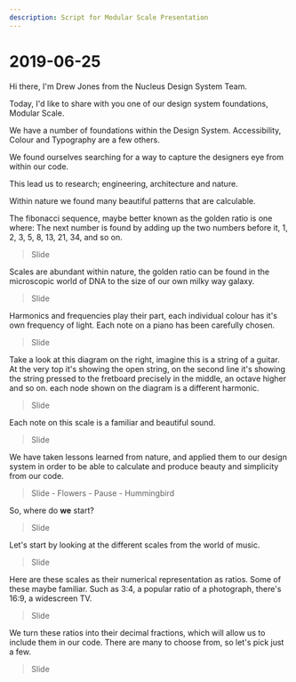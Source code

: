 ```yaml
---
description: Script for Modular Scale Presentation
---
```


# 2019-06-25

Hi there, I'm Drew Jones from the Nucleus Design System Team.

Today, I'd like to share with you one of our design system foundations, Modular Scale.

We have a number of foundations within the Design System. Accessibility, Colour and Typography are a few others.

We found ourselves searching for a way to capture the designers eye from within our code.

This lead us to research; engineering, architecture and nature.

Within nature we found many beautiful patterns that are calculable.

The fibonacci sequence, maybe better known as the golden ratio is one where: The next number is found by adding up the two numbers before it, 1, 2, 3, 5, 8, 13, 21, 34, and so on.

> Slide

Scales are abundant within nature, the golden ratio can be found in the microscopic world of DNA to the size of our own milky way galaxy.

> Slide

Harmonics and frequencies play their part, each individual colour has it's own frequency of light. Each note on a piano has been carefully chosen.

> Slide

Take a look at this diagram on the right, imagine this is a string of a guitar. At the very top it's showing the open string, on the second line it's showing the string pressed to the fretboard precisely in the middle, an octave higher and so on. each node shown on the diagram is a different harmonic.

> Slide

Each note on this scale is a familiar and beautiful sound.

> Slide

We have taken lessons learned from nature, and applied them to our design system in order to be able to calculate and produce beauty and simplicity from our code.

> Slide - Flowers - Pause - Hummingbird

So, where do **we** start? 

> Slide

Let's start by looking at the different scales from the world of music. 

> Slide

Here are these scales as their numerical representation as ratios. Some of these maybe familiar. Such as 3:4, a popular ratio of a photograph, there's 16:9, a widescreen TV.

> Slide

We turn these ratios into their decimal fractions, which will allow us to include them in our code. There are many to choose from, so let's pick just a few.

> Slide



